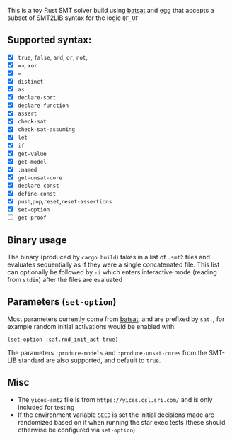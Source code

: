 This is a toy Rust SMT solver build using [batsat](https://github.com/c-cube/batsat) and [egg](https://github.com/dewert99/egg)
that accepts a subset of SMT2LIB syntax for the logic `QF_UF`

## Supported syntax:
- [x] `true`, `false`, `and`, `or`, `not`,
- [x] `=>`, `xor`
- [x] `=`
- [x] `distinct`
- [x] `as`
- [x] `declare-sort`
- [x] `declare-function`
- [x] `assert`
- [x] `check-sat`
- [x] `check-sat-assuming`
- [x] `let`
- [x] `if`
- [x] `get-value`
- [x] `get-model`
- [x] `:named`
- [x] `get-unsat-core`
- [x] `declare-const`
- [x] `define-const`
- [x] `push`,`pop`,`reset`,`reset-assertions`
- [x] `set-option`
- [ ] `get-proof`

## Binary usage
The binary (produced by `cargo build`) takes in a list of `.smt2` files  and evaluates sequentially as if they were a single concatenated file.
This list can optionally be followed by `-i` which enters interactive mode (reading from `stdin`) after the files are evaluated

## Parameters (`set-option`)
Most parameters currently come from [batsat](https://docs.rs/batsat/latest/batsat/core/struct.SolverOpts.html), and are prefixed by `sat.`,
for example random initial activations would be enabled with:

`(set-option :sat.rnd_init_act true)`

The parameters `:produce-models` and `:produce-unsat-cores` from the SMT-LIB standard are also supported, and default to `true`.

## Misc
* The `yices-smt2` file is from `https://yices.csl.sri.com/` and is only included for testing
* If the environment variable `SEED` is set the initial decisions made are randomized based on it when running the star exec tests (these should otherwise be configured via `set-option`)